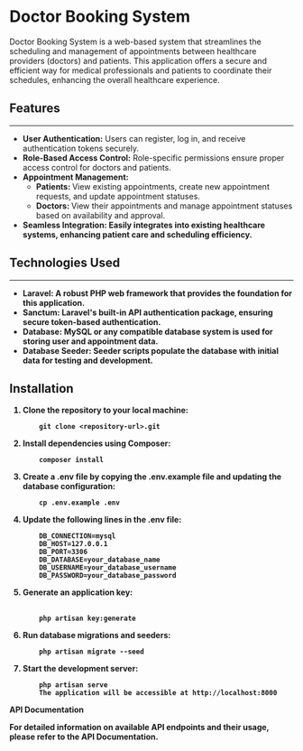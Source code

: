 # Doctor Booking System

Doctor Booking System is a web-based system that streamlines the scheduling and management of appointments between healthcare providers (doctors) and patients. This application offers a secure and efficient way for medical professionals and patients to coordinate their schedules, enhancing the overall healthcare experience.

## Features
***
* <b> User Authentication:</b> Users can register, log in, and receive authentication tokens securely.
* <b> Role-Based Access Control:</b> Role-specific permissions ensure proper access control for doctors and patients.
* <b> Appointment Management: </b>
    * <b> Patients: </b> View existing appointments, create new appointment requests, and update appointment statuses.
    * <b> Doctors: </b> View their appointments and manage appointment statuses based on availability and approval.
* <b> Seamless Integration: <b> Easily integrates into existing healthcare systems, enhancing patient care and scheduling efficiency.

## Technologies Used

*** 
* <b>Laravel:</b> A robust PHP web framework that provides the foundation for this application.
* <b>Sanctum:</b> Laravel's built-in API authentication package, ensuring secure token-based authentication.
* <b>Database:</b> MySQL or any compatible database system is used for storing user and appointment data.
* <b>Database Seeder:</b> Seeder scripts populate the database with initial data for testing and development.

## Installation
<ol>
    
<li>Clone the repository to your local machine:
    
```
    git clone <repository-url>.git    
```

</li>
    
<li>Install dependencies using Composer:
    
```
    composer install
```

</li>

<li>Create a .env file by copying the .env.example file and updating the database configuration:
    
``` 
    cp .env.example .env
```

</li>

<li>Update the following lines in the .env file:
    
```
    DB_CONNECTION=mysql
    DB_HOST=127.0.0.1
    DB_PORT=3306
    DB_DATABASE=your_database_name
    DB_USERNAME=your_database_username
    DB_PASSWORD=your_database_password
```
</li>

<li>Generate an application key:
    <br></br>
    
```
    php artisan key:generate
```
    
</li>

<li>
Run database migrations and seeders:
    
```
    php artisan migrate --seed
```
    
</li>

<li> Start the development server:
    
```
    php artisan serve
    The application will be accessible at http://localhost:8000
```
    
</li>

</ol>
API Documentation

For detailed information on available API endpoints and their usage, please refer to the API Documentation.
